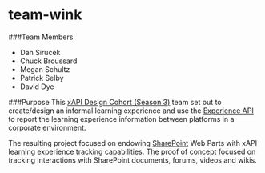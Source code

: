 # team-wink

###Team Members
- Dan Sirucek
- Chuck Broussard
- Megan Schultz
- Patrick Selby
- David Dye

###Purpose
This [xAPI Design Cohort (Season 3)](http://www.adlnet.gov/from-adl-team-member-craig-wiggins-xapi-design-cohort-season-3-kickoff/index.html) team set out to create/design an informal learning experience and use the [Experience API](https://github.com/adlnet/xapi-spec) to report the learning experience information between platforms in a corporate environment.

The resulting project focused on endowing [SharePoint](https://www.wikiwand.com/en/SharePoint) Web Parts with xAPI learning experience tracking capabilities. The proof of concept focused on tracking interactions with SharePoint documents, forums, videos and wikis.
